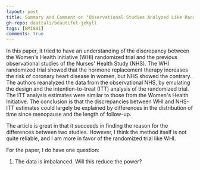```yaml
---
layout: post
title: Summary and Comment on "Observational Studies Analyzed Like Randomized Experiments - An Application to Postmenopausal Hormone Therapy and Coronary Heart Disease"
gh-repo: daattali/beautiful-jekyll
tags: [BMI881]
comments: true
---
```


In this paper, it tried to have an understanding of the discrepancy between the Women's Health Initiative (WHI) randomized trial and the previous observational studies of the 
Nurses' Health Study (NHS). The WHI randomized trial showed that the hormone replacement therapy increases the risk of coronary heart disease in women, but NHS showed the 
contrary. The authors reanalyzed the data from the observational NHS, by emulating the design and the intention-to-treat (ITT) analysis of the randomized trial. The ITT analysis
estimates were similar to those from the Women's Health Initiative. The conclusion 
is that the discrepancies between WHI and NHS-ITT estimates could largely be explained by differences in the distribution of time since menopause and the length of follow-up.

The article is great in that it succeeds in finding the reason for the differences between two studies. However, I think the method itself is not quite reliable, and I am more in 
favor of the randomized trial like WHI.

For the paper, I do have one question:

1. The data is imbalanced. Will this reduce the power?
